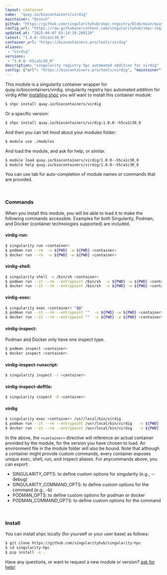 ```yaml
---
layout: container
name:  "quay.io/biocontainers/virdig"
maintainer: "@vsoch"
github: "https://github.com/singularityhub/shpc-registry/blob/main/quay.io/biocontainers/virdig/container.yaml"
config_url: "https://raw.githubusercontent.com/singularityhub/shpc-registry/main/quay.io/biocontainers/virdig/container.yaml"
updated_at: "2025-04-07 03:14:39.280119"
latest: "1.0.0--h5ca1c30_0"
container_url: "https://biocontainers.pro/tools/virdig"
aliases:
 - "virdig"
versions:
 - "1.0.0--h5ca1c30_0"
description: "singularity registry hpc automated addition for virdig"
config: {"url": "https://biocontainers.pro/tools/virdig", "maintainer": "@vsoch", "description": "singularity registry hpc automated addition for virdig", "latest": {"1.0.0--h5ca1c30_0": "sha256:cfd70bdb226074bcb6ba0a6173c08e6db4441713f2c16cbf8a9d450b8a7db8b5"}, "tags": {"1.0.0--h5ca1c30_0": "sha256:cfd70bdb226074bcb6ba0a6173c08e6db4441713f2c16cbf8a9d450b8a7db8b5"}, "docker": "quay.io/biocontainers/virdig", "aliases": {"virdig": "/usr/local/bin/virdig"}}
---
```


This module is a singularity container wrapper for quay.io/biocontainers/virdig.
singularity registry hpc automated addition for virdig
After [installing shpc](#install) you will want to install this container module:


```bash
$ shpc install quay.io/biocontainers/virdig
```

Or a specific version:

```bash
$ shpc install quay.io/biocontainers/virdig:1.0.0--h5ca1c30_0
```

And then you can tell lmod about your modules folder:

```bash
$ module use ./modules
```

And load the module, and ask for help, or similar.

```bash
$ module load quay.io/biocontainers/virdig/1.0.0--h5ca1c30_0
$ module help quay.io/biocontainers/virdig/1.0.0--h5ca1c30_0
```

You can use tab for auto-completion of module names or commands that are provided.

<br>

### Commands

When you install this module, you will be able to load it to make the following commands accessible.
Examples for both Singularity, Podman, and Docker (container technologies supported) are included.

#### virdig-run:

```bash
$ singularity run <container>
$ podman run --rm  -v ${PWD} -w ${PWD} <container>
$ docker run --rm  -v ${PWD} -w ${PWD} <container>
```

#### virdig-shell:

```bash
$ singularity shell -s /bin/sh <container>
$ podman run --it --rm --entrypoint /bin/sh  -v ${PWD} -w ${PWD} <container>
$ docker run --it --rm --entrypoint /bin/sh  -v ${PWD} -w ${PWD} <container>
```

#### virdig-exec:

```bash
$ singularity exec <container> "$@"
$ podman run --it --rm --entrypoint ""  -v ${PWD} -w ${PWD} <container> "$@"
$ docker run --it --rm --entrypoint ""  -v ${PWD} -w ${PWD} <container> "$@"
```

#### virdig-inspect:

Podman and Docker only have one inspect type.

```bash
$ podman inspect <container>
$ docker inspect <container>
```

#### virdig-inspect-runscript:

```bash
$ singularity inspect -r <container>
```

#### virdig-inspect-deffile:

```bash
$ singularity inspect -d <container>
```


#### virdig

```bash
$ singularity exec <container> /usr/local/bin/virdig
$ podman run --it --rm --entrypoint /usr/local/bin/virdig   -v ${PWD} -w ${PWD} <container> -c " $@"
$ docker run --it --rm --entrypoint /usr/local/bin/virdig   -v ${PWD} -w ${PWD} <container> -c " $@"
```



In the above, the `<container>` directive will reference an actual container provided
by the module, for the version you have chosen to load. An environment file in the
module folder will also be bound. Note that although a container
might provide custom commands, every container exposes unique exec, shell, run, and
inspect aliases. For anycommands above, you can export:

 - SINGULARITY_OPTS: to define custom options for singularity (e.g., --debug)
 - SINGULARITY_COMMAND_OPTS: to define custom options for the command (e.g., -b)
 - PODMAN_OPTS: to define custom options for podman or docker
 - PODMAN_COMMAND_OPTS: to define custom options for the command

<br>

### Install

You can install shpc locally (for yourself or your user base) as follows:

```bash
$ git clone https://github.com/singularityhub/singularity-hpc
$ cd singularity-hpc
$ pip install -e .
```

Have any questions, or want to request a new module or version? [ask for help!](https://github.com/singularityhub/singularity-hpc/issues)